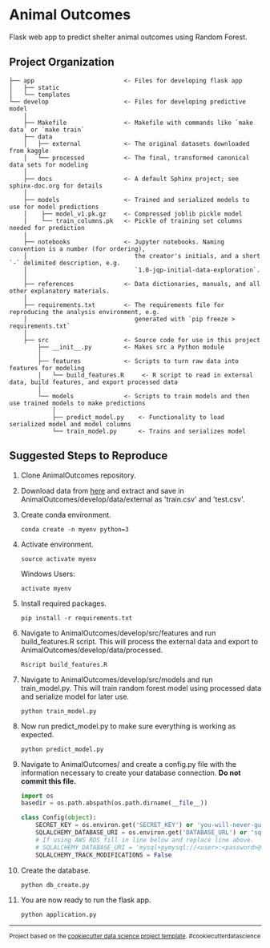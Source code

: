 Animal Outcomes
==============================

Flask web app to predict shelter animal outcomes using Random Forest.

Project Organization
------------
	├── app	                       	<- Files for developing flask app
	│   ├── static      
	│   └── templates
	└── develop          	       	<- Files for developing predictive model
		|
		├── Makefile           		<- Makefile with commands like `make data` or `make train`
		├── data
		│   ├── external       		<- The original datasets downloaded from kaggle
		│   └── processed      		<- The final, transformed canonical data sets for modeling
		│
		├── docs               		<- A default Sphinx project; see sphinx-doc.org for details
		│
		├── models            	 	<- Trained and serialized models to use for model predictions
		│    ├── model_v1.pk.gz		<- Compressed joblib pickle model
		|    └── train_columns.pk	<- Pickle of training set columns needed for prediction
		|
		├── notebooks          		<- Jupyter notebooks. Naming convention is a number (for ordering),
		│                         	   the creator's initials, and a short `-` delimited description, e.g.
		│                         	   `1.0-jqp-initial-data-exploration`.
		│
		├── references        	 	<- Data dictionaries, manuals, and all other explanatory materials.
		│
		├── requirements.txt   		<- The requirements file for reproducing the analysis environment, e.g.
		│                         	   generated with `pip freeze > requirements.txt`
		│
		├── src                		<- Source code for use in this project
		    ├── __init__.py    		<- Makes src a Python module
		    │ 
		    ├── features      		<- Scripts to turn raw data into features for modeling
		    │   └── build_features.R	 <- R script to read in external data, build features, and export processed data
		    │
		    └── models         		<- Scripts to train models and then use trained models to make predictions
		        │                 
		        ├── predict_model.py	<- Functionality to load serialized model and model columns
		        └── train_model.py      <- Trains and serializes model
		

Suggested Steps	to Reproduce	
--------

1. Clone AnimalOutcomes repository.

2. Download data from [here](https://www.kaggle.com/c/shelter-animal-outcomes/data) and extract and save in AnimalOutcomes/develop/data/external as 'train.csv' and 'test.csv'.

3. Create conda environment. 

    `conda create -n myenv python=3`
    
4. Activate environment.

    `source activate myenv`
	
   Windows Users:

    `activate myenv`

5. Install required packages. 

    `pip install -r requirements.txt`

6. Navigate to AnimalOutcomes/develop/src/features and run build_features.R script. This will process the external data and export to AnimalOutcomes/develop/data/processed.

	`Rscript build_features.R`
	
7. Navigate to AnimalOutcomes/develop/src/models and run train_model.py. This will train random forest model using processed data and serialize model for later use.

	`python train_model.py`
	
8. Now run predict_model.py to make sure everything is working as expected.

	`python predict_model.py`
	
9. Navigate to AnimalOutcomes/ and create a config.py file with the information necessary to create your database connection. **Do not commit this file.** 
     
    ```python
	import os
	basedir = os.path.abspath(os.path.dirname(__file__))

	class Config(object):
		SECRET_KEY = os.environ.get('SECRET_KEY') or 'you-will-never-guess'
		SQLALCHEMY_DATABASE_URI = os.environ.get('DATABASE_URL') or 'sqlite:///' + os.path.join(basedir, 'app.db')
		# If using AWS RDS fill in line below and replace line above.
		# SQLALCHEMY_DATABASE_URI = 'mysql+pymysql://<user>:<password>@<endpoint>/<database name>'
		SQLALCHEMY_TRACK_MODIFICATIONS = False
    ``` 
10. Create the database.

	`python db_create.py`
	
11. You are now ready to run the flask app.

	`python application.py`

--------

<p><small>Project based on the <a target="_blank" href="https://drivendata.github.io/cookiecutter-data-science/">cookiecutter data science project template</a>. #cookiecutterdatascience</small></p>
